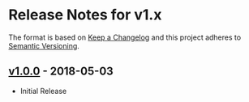 # Release Notes for v1.x

The format is based on [Keep a Changelog](http://keepachangelog.com/en/1.0.0/)
and this project adheres to [Semantic Versioning](http://semver.org/spec/v2.0.0.html).

## [v1.0.0] - 2018-05-03

* Initial Release

[Unreleased]: https://github.com/lukewaite/logstash-input-cloudwatch-logs/compare/v1.0.0...HEAD
[v1.0.0]: https://github.com/lukewaite/monolog-full-introspection-processor/compare/60ee146c1ff3d860968da464e3171c3627bf24fd...v1.0.0